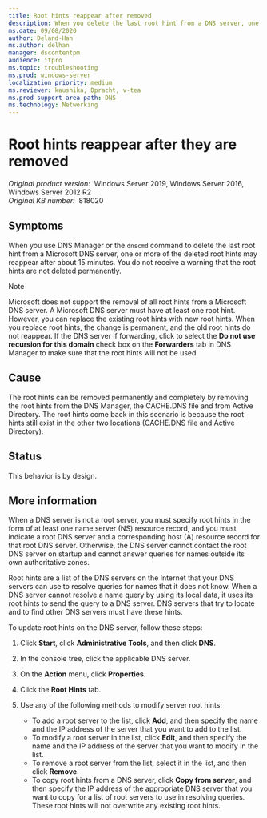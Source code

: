 ```yaml
---
title: Root hints reappear after removed
description: When you delete the last root hint from a DNS server, one or more of the deleted root hints may reappear after about 15 minutes.
ms.date: 09/08/2020
author: Deland-Han
ms.author: delhan
manager: dscontentpm
audience: itpro
ms.topic: troubleshooting
ms.prod: windows-server
localization_priority: medium
ms.reviewer: kaushika, Dpracht, v-tea
ms.prod-support-area-path: DNS
ms.technology: Networking
---
```

# Root hints reappear after they are removed

_Original product version:_ &nbsp;Windows Server 2019, Windows Server 2016, Windows Server 2012 R2  
_Original KB number:_ &nbsp;818020

## Symptoms

When you use DNS Manager or the `dnscmd` command to delete the last root hint from a Microsoft DNS server, one or more of the deleted root hints may reappear after about 15 minutes. You do not receive a warning that the root hints are not deleted permanently.
> [!Note]
> Microsoft does not support the removal of all root hints from a Microsoft DNS server. A Microsoft DNS server must have at least one root hint. However, you can replace the existing root hints with new root hints. When you replace root hints, the change is permanent, and the old root hints do not reappear. If the DNS server if forwarding, click to select the **Do not use recursion for this domain** check box on the **Forwarders** tab in DNS Manager to make sure that the root hints will not be used.

## Cause

The root hints can be removed permanently and completely by removing the root hints from the DNS Manager, the CACHE.DNS file and from Active Directory. The root hints come back in this scenario is because the root hints still exist in the other two locations (CACHE.DNS file and Active Directory).

## Status

This behavior is by design.  

## More information

When a DNS server is not a root server, you must specify root hints in the form of at least one name server (NS) resource record, and you must indicate a root DNS server and a corresponding host (A) resource record for that root DNS server. Otherwise, the DNS server cannot contact the root DNS server on startup and cannot answer queries for names outside its own authoritative zones.

Root hints are a list of the DNS servers on the Internet that your DNS servers can use to resolve queries for names that it does not know. When a DNS server cannot resolve a name query by using its local data, it uses its root hints to send the query to a DNS server. DNS servers that try to locate and to find other DNS servers must have these hints.

To update root hints on the DNS server, follow these steps:

1. Click **Start**, click **Administrative Tools**, and then click **DNS**.
2. In the console tree, click the applicable DNS server.
3. On the **Action** menu, click
 **Properties**.
4. Click the **Root Hints** tab.
5. Use any of the following methods to modify server root hints:

    - To add a root server to the list, click
 **Add**, and then specify the name and the IP address of the server that you want to add to the list.
    - To modify a root server in the list, click
 **Edit**, and then specify the name and the IP address of the server that you want to modify in the list.
    - To remove a root server from the list, select it in the list, and then click **Remove**.
    - To copy root hints from a DNS server, click
 **Copy from server**, and then specify the IP address of the appropriate DNS server that you want to copy for a list of root servers to use in resolving queries. These root hints will not overwrite any existing root hints.
